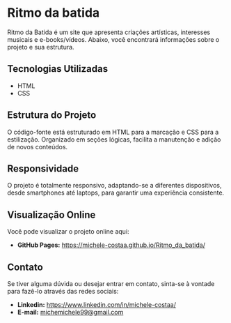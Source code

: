 # Ritmo da batida

Ritmo da Batida é um site que apresenta criações artísticas, interesses musicais e e-books/vídeos. Abaixo, você encontrará informações sobre o projeto e sua estrutura.

## Tecnologias Utilizadas
- HTML
- CSS

## Estrutura do Projeto
O código-fonte está estruturado em HTML para a marcação e CSS para a estilização. Organizado em seções lógicas, facilita a manutenção e adição de novos conteúdos.

## Responsividade
O projeto é totalmente responsivo, adaptando-se a diferentes dispositivos, desde smartphones até laptops, para garantir uma experiência consistente.

## Visualização Online
Você pode visualizar o projeto online aqui:

- **GitHub Pages:** https://michele-costaa.github.io/Ritmo_da_batida/

## Contato
Se tiver alguma dúvida ou desejar entrar em contato, sinta-se à vontade para fazê-lo através das redes sociais:

- **Linkedin:** https://www.linkedin.com/in/michele-costaa/
- **E-mail:** michemichele99@gmail.com
